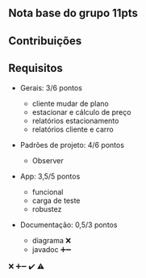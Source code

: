 
## Nota base do grupo 11pts

## Contribuições

## Requisitos

  - Gerais: 3/6 pontos
    - cliente mudar de plano
    - estacionar e cálculo de preço
    - relatórios estacionamento
    - relatórios cliente e carro

  - Padrões de projeto: 4/6 pontos
    - Observer

  - App: 3,5/5 pontos
    - funcional 
    - carga de teste
    - robustez
    
  - Documentação: 0,5/3 pontos
    - diagrama ❌
    - javadoc ➕➖

❌
➕➖
✔️
⚠️